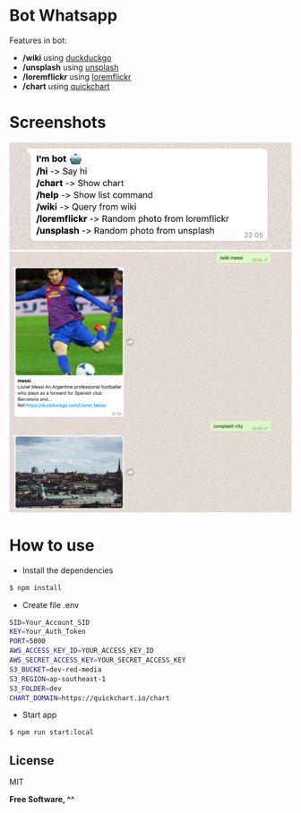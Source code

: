 # Bot Whatsapp

Features in bot:
  - **/wiki** using [duckduckgo](https://api.duckduckgo.com)
  - **/unsplash** using [unsplash](https://source.unsplash.com/)
  - **/loremflickr** using [loremflickr](https://loremflickr.com/)
  - **/chart** using [quickchart](https://quickchart.io)

# Screenshots

![](https://raw.githubusercontent.com/chuongtrh/BotTwilioWhatsapp/master/screenshoot/command.png)
![](https://raw.githubusercontent.com/chuongtrh/BotTwilioWhatsapp/master/screenshoot/demo.png)


# How to use

  - Install the dependencies
```sh
$ npm install
```
  - Create file .env
  ```sh
SID=Your_Account_SID
KEY=Your_Auth_Token
PORT=5000
AWS_ACCESS_KEY_ID=YOUR_ACCESS_KEY_ID
AWS_SECRET_ACCESS_KEY=YOUR_SECRET_ACCESS_KEY
S3_BUCKET=dev-red-media
S3_REGION=ap-southeast-1
S3_FOLDER=dev
CHART_DOMAIN=https://quickchart.io/chart
```
  - Start app
```sh
$ npm run start:local
```

License
----
MIT

**Free Software, ^^**
